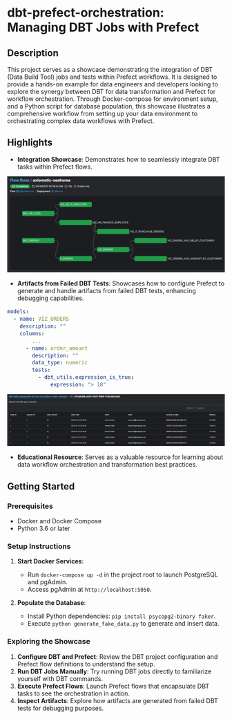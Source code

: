 # dbt-prefect-orchestration: Managing DBT Jobs with Prefect

## Description

This project serves as a showcase demonstrating the integration of DBT (Data Build Tool) jobs and tests within Prefect workflows. It is designed to provide a hands-on example for data engineers and developers looking to explore the synergy between DBT for data transformation and Prefect for workflow orchestration. Through Docker-compose for environment setup, and a Python script for database population, this showcase illustrates a comprehensive workflow from setting up your data environment to orchestrating complex data workflows with Prefect.

## Highlights

- **Integration Showcase**: Demonstrates how to seamlessly integrate DBT tasks within Prefect flows.

![](/assets/dbt_prefect_runs.png)

- **Artifacts from Failed DBT Tests**: Showcases how to configure Prefect to generate and handle artifacts from failed DBT tests, enhancing debugging capabilities.

```yaml
models:
  - name: VIZ_ORDERS
    description: ""
    columns:
        ...
      - name: order_amount
        description: ""
        data_type: numeric
        tests:
          - dbt_utils.expression_is_true:
              expression: "> 18"
```
![](/assets/dbt_test_prefect_artifact.png)

- **Educational Resource**: Serves as a valuable resource for learning about data workflow orchestration and transformation best practices.

## Getting Started

### Prerequisites

- Docker and Docker Compose
- Python 3.6 or later

### Setup Instructions

1. **Start Docker Services**:
   - Run `docker-compose up -d` in the project root to launch PostgreSQL and pgAdmin.
   - Access pgAdmin at `http://localhost:5050`.

2. **Populate the Database**:
   - Install Python dependencies: `pip install psycopg2-binary faker`.
   - Execute `python generate_fake_data.py` to generate and insert data.

### Exploring the Showcase

1. **Configure DBT and Prefect**: Review the DBT project configuration and Prefect flow definitions to understand the setup.
2. **Run DBT Jobs Manually**: Try running DBT jobs directly to familiarize yourself with DBT commands.
3. **Execute Prefect Flows**: Launch Prefect flows that encapsulate DBT tasks to see the orchestration in action.
4. **Inspect Artifacts**: Explore how artifacts are generated from failed DBT tests for debugging purposes.
